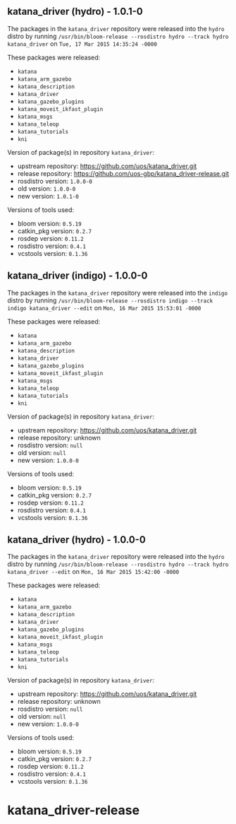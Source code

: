 ## katana_driver (hydro) - 1.0.1-0

The packages in the `katana_driver` repository were released into the `hydro` distro by running `/usr/bin/bloom-release --rosdistro hydro --track hydro katana_driver` on `Tue, 17 Mar 2015 14:35:24 -0000`

These packages were released:
- `katana`
- `katana_arm_gazebo`
- `katana_description`
- `katana_driver`
- `katana_gazebo_plugins`
- `katana_moveit_ikfast_plugin`
- `katana_msgs`
- `katana_teleop`
- `katana_tutorials`
- `kni`

Version of package(s) in repository `katana_driver`:
- upstream repository: https://github.com/uos/katana_driver.git
- release repository: https://github.com/uos-gbp/katana_driver-release.git
- rosdistro version: `1.0.0-0`
- old version: `1.0.0-0`
- new version: `1.0.1-0`

Versions of tools used:
- bloom version: `0.5.19`
- catkin_pkg version: `0.2.7`
- rosdep version: `0.11.2`
- rosdistro version: `0.4.1`
- vcstools version: `0.1.36`


## katana_driver (indigo) - 1.0.0-0

The packages in the `katana_driver` repository were released into the `indigo` distro by running `/usr/bin/bloom-release --rosdistro indigo --track indigo katana_driver --edit` on `Mon, 16 Mar 2015 15:53:01 -0000`

These packages were released:
- `katana`
- `katana_arm_gazebo`
- `katana_description`
- `katana_driver`
- `katana_gazebo_plugins`
- `katana_moveit_ikfast_plugin`
- `katana_msgs`
- `katana_teleop`
- `katana_tutorials`
- `kni`

Version of package(s) in repository `katana_driver`:
- upstream repository: https://github.com/uos/katana_driver.git
- release repository: unknown
- rosdistro version: `null`
- old version: `null`
- new version: `1.0.0-0`

Versions of tools used:
- bloom version: `0.5.19`
- catkin_pkg version: `0.2.7`
- rosdep version: `0.11.2`
- rosdistro version: `0.4.1`
- vcstools version: `0.1.36`


## katana_driver (hydro) - 1.0.0-0

The packages in the `katana_driver` repository were released into the `hydro` distro by running `/usr/bin/bloom-release --rosdistro hydro --track hydro katana_driver --edit` on `Mon, 16 Mar 2015 15:42:00 -0000`

These packages were released:
- `katana`
- `katana_arm_gazebo`
- `katana_description`
- `katana_driver`
- `katana_gazebo_plugins`
- `katana_moveit_ikfast_plugin`
- `katana_msgs`
- `katana_teleop`
- `katana_tutorials`
- `kni`

Version of package(s) in repository `katana_driver`:
- upstream repository: https://github.com/uos/katana_driver.git
- release repository: unknown
- rosdistro version: `null`
- old version: `null`
- new version: `1.0.0-0`

Versions of tools used:
- bloom version: `0.5.19`
- catkin_pkg version: `0.2.7`
- rosdep version: `0.11.2`
- rosdistro version: `0.4.1`
- vcstools version: `0.1.36`


# katana_driver-release
